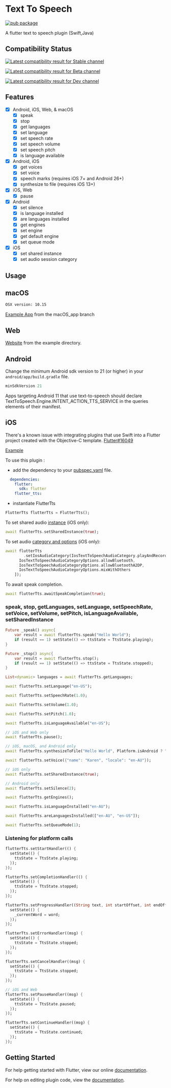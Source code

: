 # Text To Speech

[![pub package](https://img.shields.io/pub/v/flutter_tts.svg?style=for-the-badge&colorB=green)](https://pub.dartlang.org/packages/flutter_tts)

A flutter text to speech plugin (Swift,Java)

## Compatibility Status

[![Latest compatibility result for Stable channel](https://img.shields.io/endpoint?url=https://pub.green/packages/flutter_tts/badge?channel=stable)](https://pub.green/packages/flutter_tts)

[![Latest compatibility result for Beta channel](https://img.shields.io/endpoint?url=https://pub.green/packages/flutter_tts/badge?channel=beta)](https://pub.green/packages/flutter_tts)

[![Latest compatibility result for Dev channel](https://img.shields.io/endpoint?url=https://pub.green/packages/flutter_tts/badge?channel=dev)](https://pub.green/packages/flutter_tts)

## Features

- [x] Android, iOS, Web, & macOS
  - [x] speak
  - [x] stop
  - [x] get languages
  - [x] set language
  - [x] set speech rate
  - [x] set speech volume
  - [x] set speech pitch
  - [x] is language available
- [x] Android, iOS
  - [x] get voices
  - [x] set voice
  - [x] speech marks (requires iOS 7+ and Android 26+)
  - [x] synthesize to file (requires iOS 13+)
- [x] iOS, Web
  - [x] pause
- [x] Android
  - [x] set silence
  - [x] is language installed
  - [x] are languages installed
  - [x] get engines
  - [x] set engine
  - [x] get default engine
  - [x] set queue mode
- [x] iOS
  - [x] set shared instance
  - [x] set audio session category

## Usage

## macOS

```bash
OSX version: 10.15
```

[Example App](https://github.com/dlutton/flutter_tts/tree/macOS_app) from the macOS_app branch

## Web

[Website](https://dlutton.github.io/flutter_tts) from the example directory.

## Android

Change the minimum Android sdk version to 21 (or higher) in your `android/app/build.gradle` file.

```java
minSdkVersion 21
```

Apps targeting Android 11 that use text-to-speech should declare TextToSpeech.Engine.INTENT_ACTION_TTS_SERVICE in the queries elements of their manifest.

## iOS

There's a known issue with integrating plugins that use Swift into a Flutter project created with the Objective-C template. [Flutter#16049](https://github.com/flutter/flutter/issues/16049)

[Example](https://github.com/dlutton/flutter_tts/blob/master/example/lib/main.dart)

To use this plugin :

- add the dependency to your [pubspec.yaml](https://github.com/dlutton/flutter_tts/blob/master/example/pubspec.yaml) file.

```yaml
  dependencies:
    flutter:
      sdk: flutter
    flutter_tts:
```

- instantiate FlutterTts

```dart
FlutterTts flutterTts = FlutterTts();

```

To set shared audio [instance](https://developer.apple.com/documentation/avfoundation/avaudiosession/1616504-sharedinstance) (iOS only):

```dart
await flutterTts.setSharedInstance(true);
```

To set audio [category and options](https://developer.apple.com/documentation/avfoundation/avaudiosession) (iOS only):

```dart
await flutterTts
        .setIosAudioCategory(IosTextToSpeechAudioCategory.playAndRecord, [
      IosTextToSpeechAudioCategoryOptions.allowBluetooth,
      IosTextToSpeechAudioCategoryOptions.allowBluetoothA2DP,
      IosTextToSpeechAudioCategoryOptions.mixWithOthers
    ]);
```

To await speak completion.

```dart
await flutterTts.awaitSpeakCompletion(true);
```

### speak, stop, getLanguages, setLanguage, setSpeechRate, setVoice, setVolume, setPitch, isLanguageAvailable, setSharedInstance

```dart
Future _speak() async{
    var result = await flutterTts.speak("Hello World");
    if (result == 1) setState(() => ttsState = TtsState.playing);
}

Future _stop() async{
    var result = await flutterTts.stop();
    if (result == 1) setState(() => ttsState = TtsState.stopped);
}

List<dynamic> languages = await flutterTts.getLanguages;

await flutterTts.setLanguage("en-US");

await flutterTts.setSpeechRate(1.0);

await flutterTts.setVolume(1.0);

await flutterTts.setPitch(1.0);

await flutterTts.isLanguageAvailable("en-US");

// iOS and Web only
await flutterTts.pause();

// iOS, macOS, and Android only
await flutterTts.synthesizeToFile("Hello World", Platform.isAndroid ? "tts.wav" : "tts.caf");

await flutterTts.setVoice({"name": "Karen", "locale": "en-AU"});

// iOS only
await flutterTts.setSharedInstance(true);

// Android only
await flutterTts.setSilence(2);

await flutterTts.getEngines();

await flutterTts.isLanguageInstalled("en-AU");

await flutterTts.areLanguagesInstalled(["en-AU", "en-US"]);

await flutterTts.setQueueMode(1);
```

### Listening for platform calls

```dart
flutterTts.setStartHandler(() {
  setState(() {
    ttsState = TtsState.playing;
  });
});

flutterTts.setCompletionHandler(() {
  setState(() {
    ttsState = TtsState.stopped;
  });
});

flutterTts.setProgressHandler((String text, int startOffset, int endOffset, String word) {
  setState(() {
    _currentWord = word;
  });
});

flutterTts.setErrorHandler((msg) {
  setState(() {
    ttsState = TtsState.stopped;
  });
});

flutterTts.setCancelHandler((msg) {
  setState(() {
    ttsState = TtsState.stopped;
  });
});

// iOS and Web
flutterTts.setPauseHandler((msg) {
  setState(() {
    ttsState = TtsState.paused;
  });
});

flutterTts.setContinueHandler((msg) {
  setState(() {
    ttsState = TtsState.continued;
  });
});
```

## Getting Started

For help getting started with Flutter, view our online
[documentation](https://flutter.dev/).

For help on editing plugin code, view the [documentation](https://flutter.dev/platform-plugins/#edit-code).
